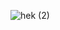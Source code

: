 ![hek (2)](https://github.com/hasanenginkubat/hasanenginkubat/assets/116746591/40fd7eae-9814-48be-b5eb-f0c596155975)

